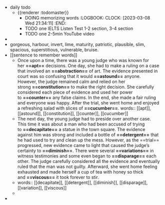 - daily todo
	- {{renderer :todomaster}}
		- DOING memorizing words
		  :LOGBOOK:
		  CLOCK: [2023-03-08 Wed 21:34:11]
		  :END:
		- TODO one IELTS Listen Test 1-2 section, 3-4 section
		- TODO one 2-5min YouTube video
-
- gorgeous, harbour, invert, lime, maturity, patriotic, plausible, slim, spacious, superstitious, vulnerable, bruise.
- [[sentence to remember words]]
	- Once upon a time, there was a young judge who was known for her **==apt==** decisions. One day, she had to make a ruling on a case that involved an **==abstraction==** of art. The evidence presented in court was so confusing that it would **==astound==** anyone. However, the judge remained calm and relied on her strong **==constitution==** to make the right decision. She carefully considered each piece of evidence and used her power to **==counter==** any false claims. In the end, she made a fair ruling and everyone was happy. After the trial, she went home and enjoyed a refreshing salad with slices of **==cucumber==**.
	  words:: [[apt]], [[astound]], [[constitution]], [[counter]], [[cucumber]]
	- The next day, the young judge had to preside over another case. This time it was about a man who had been accused of trying to **==decapitate==** a statue in the town square. The evidence against him was strong and included a bottle of **==detergent==** that he had used to try and clean up the mess. However, as the ==trial== progressed, new evidence came to light that caused the judge’s certainty to **==diminish==**. There were several **==variations==** in witness testimonies and some even began to **==disparage==** each other. The judge carefully considered all the evidence and eventually ruled that the man was not guilty. Afterward, she went home feeling exhausted and made herself a cup of tea with honey so thick and **==viscous==** it took forever to stir.
	- words:: [[decapitate]], [[detergent]], [[diminish]], [[disparage]], [[variation]], [[viscous]]
	-
-